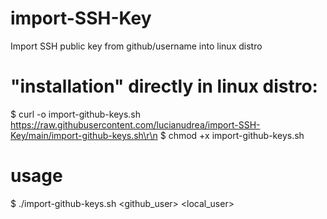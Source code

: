 # import-SSH-Key
Import SSH public key from github/username into linux distro

# "installation" directly in linux distro:
$ curl -o import-github-keys.sh https://raw.githubusercontent.com/lucianudrea/import-SSH-Key/main/import-github-keys.sh\r\n
$ chmod +x import-github-keys.sh

# usage
$ ./import-github-keys.sh <github_user> <local_user>
